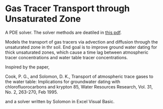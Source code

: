 # Gas Tracer Transport through Unsaturated Zone

A PDE solver. The solver methods are deatiled in [this pdf](./solver_method.pdf).

Models the transport of gas tracers via advection and diffusion through the unsaturated zone in thr soil.
End goal is to improve ground water dating for thick unsaturated zones, which cause a time lag between atmospheric tracer concentrations and water table tracer concentrations.

Inspired by the paper,

Cook, P. G., and Solomon, D. K., Transport of atmospheric trace gases to the water table: Implications for groundwater dating with chlorofluorocarbons and krypton 85, Water Resources Research, Vol. 31, No. 2, 263-270, Feb 1995.

and a solver written by Solomon in Excel Visual Basic.
